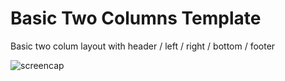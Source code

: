 Basic Two Columns Template 
==========

Basic two colum layout with header / left / right / bottom / footer

![screencap](http://timothycomeau.com/dev/twocolumns/two-columns.png)
